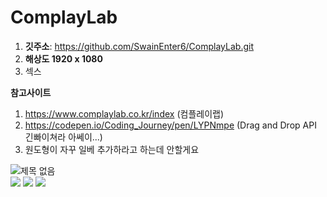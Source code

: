# ComplayLab

1. **깃주소**: https://github.com/SwainEnter6/ComplayLab.git
2. **해상도 1920 x 1080**
3. 섹스

**참고사이트**
1. https://www.complaylab.co.kr/index (컴플레이랩)
2. https://codepen.io/Coding_Journey/pen/LYPNmpe (Drag and Drop API 긴빠이쳐라 아쎄이...)
3. 원도형이 자꾸 일베 추가하라고 하는데 안할게요

![제목 없음](https://github.com/SwainEnter6/ComplayLab/assets/151621551/f7e5a1c1-4244-4e55-a05f-ba6adf2e907a)  
<img src="https://img.shields.io/badge/JavaScript-F7DF1E?style=flat-square&logo=javascript&logoColor=black"> <img src="https://img.shields.io/badge/HTML5-E34F26?style=flat-square&logo=html5&logoColor=white"> <img src="https://img.shields.io/badge/CSS3-1572B6?style=flat-square&logo=css3&logoColor=white">

